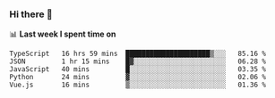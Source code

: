 ### Hi there 👋

<!--
**DBvc/DBvc** is a ✨ _special_ ✨ repository because its `README.md` (this file) appears on your GitHub profile.

Here are some ideas to get you started:

- 🔭 I’m currently working on ...
- 🌱 I’m currently learning ...
- 👯 I’m looking to collaborate on ...
- 🤔 I’m looking for help with ...
- 💬 Ask me about ...
- 📫 How to reach me: ...
- 😄 Pronouns: ...
- ⚡ Fun fact: ...
-->

📊 **Last week I spent time on**
<!--START_SECTION:waka-->
```text
TypeScript   16 hrs 59 mins  █████████████████████▒░░░   85.16 % 
JSON         1 hr 15 mins    █▓░░░░░░░░░░░░░░░░░░░░░░░   06.28 % 
JavaScript   40 mins         █░░░░░░░░░░░░░░░░░░░░░░░░   03.35 % 
Python       24 mins         ▓░░░░░░░░░░░░░░░░░░░░░░░░   02.06 % 
Vue.js       16 mins         ▒░░░░░░░░░░░░░░░░░░░░░░░░   01.36 % 
```
<!--END_SECTION:waka-->
